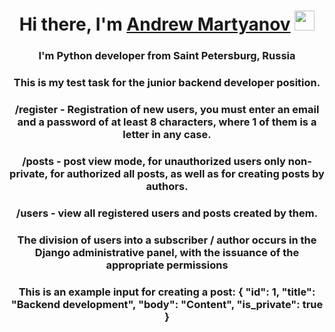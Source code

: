 <h1 align="center">Hi there, I'm <a href="https://vk.com/markusmorozov" target="_blank">Andrew Martyanov</a> 
<img src="https://github.com/blackcater/blackcater/raw/main/images/Hi.gif" height="32"/></h1>
<h3 align="center">I'm Python developer from Saint Petersburg, Russia </h3>
<h3 align="center">This is my test task for the junior backend developer position.</h3>
<h3 align="center">/register - Registration of new users, you must enter an email and a password of at least 8 characters, where 1 of them is a letter in any case.</h3>
<h3 align="center">/posts - post view mode, for unauthorized users only non-private, for authorized all posts, as well as for creating posts by authors.</h3>
<h3 align="center">/users - view all registered users and posts created by them.</h3>
<h3 align="center">
The division of users into a subscriber / author occurs in the Django administrative panel, with the issuance of the appropriate permissions</h3>
<h3 align="center">This is an example input for creating a post:         {
            "id": 1,
            "title": "Backend development",
            "body": "Content",
            "is_private": true
        }</h3>
